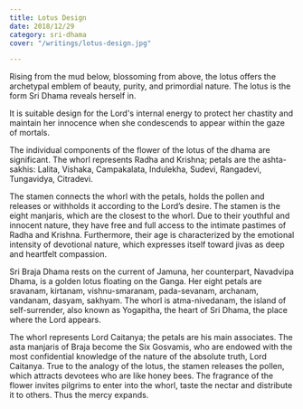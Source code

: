 ```yaml
---
title: Lotus Design
date: 2018/12/29
category: sri-dhama
cover: "/writings/lotus-design.jpg"

---
```

Rising from the mud below, blossoming from above, the lotus offers the archetypal emblem of beauty, purity, and primordial nature. The lotus is the form Sri Dhama reveals herself in.

It is suitable design for the Lord's internal energy to protect her chastity and maintain her innocence when she condescends to appear within the gaze of mortals.

The individual components of the flower of the lotus of the dhama are significant. The whorl represents Radha and Krishna; petals are the ashta-sakhis: Lalita, Vishaka, Campakalata, Indulekha, Sudevi, Rangadevi, Tungavidya, Citradevi.

The stamen connects the whorl with the petals, holds the pollen and releases or withholds it according to the Lord’s desire. The stamen is the eight manjaris, which are the closest to the whorl. Due to their youthful and innocent nature, they have free and full access to the intimate pastimes of Radha and Krishna. Furthermore, their age is characterized by the emotional intensity of devotional nature, which expresses itself toward jivas as deep and heartfelt compassion.

Sri Braja Dhama rests on the current of Jamuna, her counterpart, Navadvipa Dhama, is a golden lotus floating on the Ganga. Her eight petals are sravanam, kirtanam, vishnu-smaranam, pada-sevanam, archanam, vandanam, dasyam, sakhyam. The whorl is atma-nivedanam, the island of self-surrender, also known as Yogapitha, the heart of Sri Dhama, the place where the Lord appears.

The whorl represents Lord Caitanya; the petals are his main associates. The asta manjaris of Braja become the Six Gosvamis, who are endowed with the most confidential knowledge of the nature of the absolute truth, Lord Caitanya. True to the analogy of the lotus, the stamen releases the pollen, which attracts devotees who are like honey bees. The fragrance of the flower invites pilgrims to enter into the whorl, taste the nectar and distribute it to others. Thus the mercy expands.
